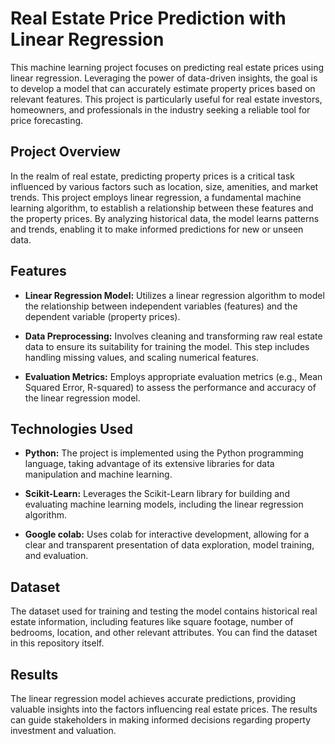 # Real Estate Price Prediction with Linear Regression

This machine learning project focuses on predicting real estate prices using linear regression. Leveraging the power of data-driven insights, the goal is to develop a model that can accurately estimate property prices based on relevant features. This project is particularly useful for real estate investors, homeowners, and professionals in the industry seeking a reliable tool for price forecasting.

## Project Overview

In the realm of real estate, predicting property prices is a critical task influenced by various factors such as location, size, amenities, and market trends. This project employs linear regression, a fundamental machine learning algorithm, to establish a relationship between these features and the property prices. By analyzing historical data, the model learns patterns and trends, enabling it to make informed predictions for new or unseen data.

## Features

- **Linear Regression Model:** Utilizes a linear regression algorithm to model the relationship between independent variables (features) and the dependent variable (property prices).

- **Data Preprocessing:** Involves cleaning and transforming raw real estate data to ensure its suitability for training the model. This step includes handling missing values, and scaling numerical features.

- **Evaluation Metrics:** Employs appropriate evaluation metrics (e.g., Mean Squared Error, R-squared) to assess the performance and accuracy of the linear regression model.

## Technologies Used

- **Python:** The project is implemented using the Python programming language, taking advantage of its extensive libraries for data manipulation and machine learning.

- **Scikit-Learn:** Leverages the Scikit-Learn library for building and evaluating machine learning models, including the linear regression algorithm.

- **Google colab:** Uses colab for interactive development, allowing for a clear and transparent presentation of data exploration, model training, and evaluation.

## Dataset

The dataset used for training and testing the model contains historical real estate information, including features like square footage, number of bedrooms, location, and other relevant attributes.
You can find the dataset in this repository itself.

## Results

The linear regression model achieves accurate predictions, providing valuable insights into the factors influencing real estate prices. The results can guide stakeholders in making informed decisions regarding property investment and valuation.

